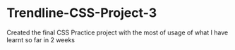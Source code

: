 # Trendline-CSS-Project-3
Created the final CSS Practice project with the most of usage of what I have learnt so far in 2 weeks
